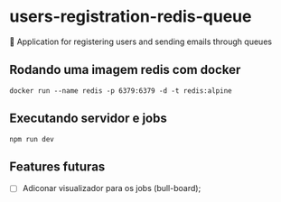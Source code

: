 # users-registration-redis-queue
🧧 Application for registering users and sending emails through queues

## Rodando uma imagem redis com docker
```chell
docker run --name redis -p 6379:6379 -d -t redis:alpine
```

## Executando servidor e jobs
```shell
npm run dev
```

## Features futuras
- [ ] Adiconar visualizador para os jobs (bull-board);